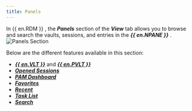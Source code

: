 ```yaml
---
title: Panels
---
```

In {{ en.RDM }} , the ***Panels*** section of the ***View*** tab allows you to browse and search the vaults, sessions, and entries in the ***{{ en.NPANE }}*** .  
![Panels Section](/img/en/rdm/windows/RDMWin2012.png) 

Below are the different features available in this section:  

* [***{{ en.VLT }}***](/rdm/windows/commands/view/panels/vault/) and [***{{ en.PVLT }}***](/rdm/windows/commands/view/panels/vault/) 
* [***Opened Sessions***](/rdm/windows/commands/view/panels/opened-sessions/) 
* [***PAM Dashboard***](/rdm/windows/commands/view/panels/pam-dashboard/) 
* [***Favorites***](/rdm/windows/user-interface/navigation-pane/favorite-entries/) 
* [***Recent***](/rdm/windows/user-interface/navigation-pane/most-recently-used-entries/) 
* [***Task List***](/rdm/windows/commands/view/panels/task-list/) 
* [***Search***](/rdm/windows/commands/view/panels/search/) 

